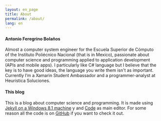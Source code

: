 ```yaml
---
layout: en_page
title: About
permalink: /about/
lang: en
---
```

#### Antonio Feregrino Bolaños
Almost a computer system engineer for the Escuela Superior de Cómputo of the Instituto Poliécnico Nacional (that is in Mexico), passionate about computer science and programming applied to application development (APIs and mobile apps). I particularly like C# language but I believe that the key is to have good ideas, the language you write them isn't as important. Currently I’m a Xamarin Student Ambassador and a programmer-analyst at Heurística Soluciones.


#### This blog
This is a blog about computer science and programming. It is made using [Jekyll on a Windows 8.1 machine](http://jekyll-windows.juthilo.com) y and [Code](https://code.visualstudio.com) as main editor. For some reason all the code is on [GitHub](http://github.com/fferegrino/that-c-sharp-guy) if you want to check it out.